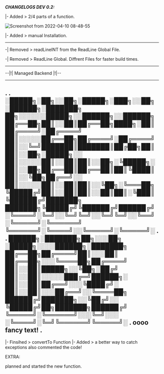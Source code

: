 ***CHANGELOGS DEV 0.2:***



 |- Added > 2/4 parts of a function.
 
 ![Screenshot from 2022-04-10 08-48-55](https://user-images.githubusercontent.com/86614978/162613780-75c9680b-a435-40d3-83b6-4e29bafd4e41.png)
 
 |- Added > manual Installation.

 ---------------------------------------------------------
 
 -| Removed > readLineINT from the ReadLine Global File.
 
 -| Removed > ReadLine Global. Diffrent Files for faster build times.
 
 --------------------------------------------------------------
 
 --|!| Managed Backend |!|-- 
 
 
 ------------------------------------------------------------------------------------------------
.
.
░█████╗░██╗░░██╗░█████╗░███╗░░██╗░██████╗░███████╗  ██╗░░░░░░█████╗░░██████╗░░██████╗
██╔══██╗██║░░██║██╔══██╗████╗░██║██╔════╝░██╔════╝  ██║░░░░░██╔══██╗██╔════╝░██╔════╝
██║░░╚═╝███████║███████║██╔██╗██║██║░░██╗░█████╗░░  ██║░░░░░██║░░██║██║░░██╗░╚█████╗░
██║░░██╗██╔══██║██╔══██║██║╚████║██║░░╚██╗██╔══╝░░  ██║░░░░░██║░░██║██║░░╚██╗░╚═══██╗
╚█████╔╝██║░░██║██║░░██║██║░╚███║╚██████╔╝███████╗  ███████╗╚█████╔╝╚██████╔╝██████╔╝
░╚════╝░╚═╝░░╚═╝╚═╝░░╚═╝╚═╝░░╚══╝░╚═════╝░╚══════╝  ╚══════╝░╚════╝░░╚═════╝░╚═════╝░
.
.
██████╗░███████╗██╗░░░██╗  ░█████╗░░░░██████╗░███████╗
██╔══██╗██╔════╝██║░░░██║  ██╔══██╗░░░╚════██╗██╔════╝
██║░░██║█████╗░░╚██╗░██╔╝  ██║░░██║░░░░░███╔═╝██████╗░
██║░░██║██╔══╝░░░╚████╔╝░  ██║░░██║░░░██╔══╝░░╚════██╗
██████╔╝███████╗░░╚██╔╝░░  ╚█████╔╝██╗███████╗██████╔╝
╚═════╝░╚══════╝░░░╚═╝░░░  ░╚════╝░╚═╝╚══════╝╚═════╝░
.
         oooo fancy text!
.
 ------------------------------------------------------------------------------------------------

|- Finsihed >  convertTo Function
|- Added >  a better way to catch exceptions also commented the code!


EXTRA:

planned and started the new function.
